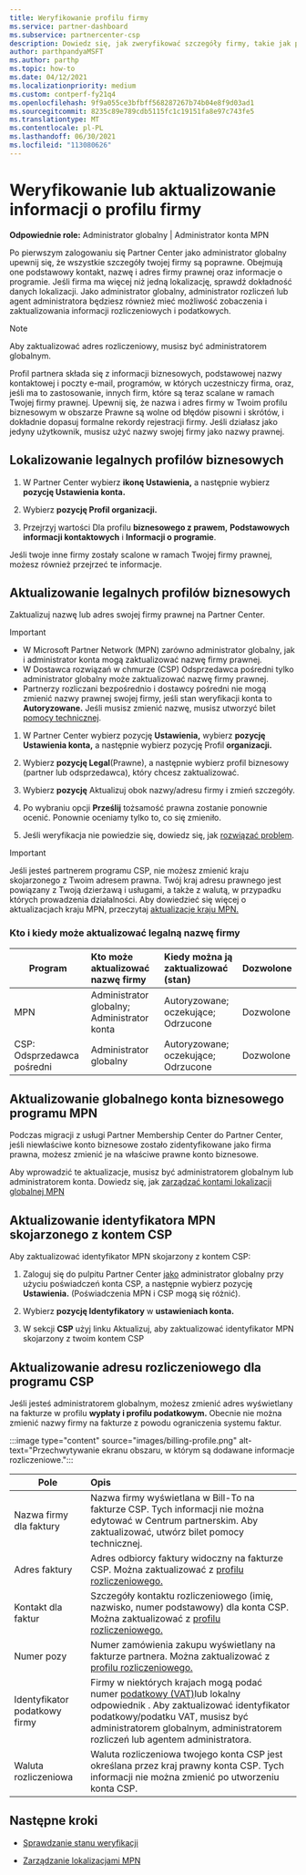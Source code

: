 ```yaml
---
title: Weryfikowanie profilu firmy
ms.service: partner-dashboard
ms.subservice: partnercenter-csp
description: Dowiedz się, jak zweryfikować szczegóły firmy, takie jak podstawowy kontakt, adres i informacje o programie. Możesz również zaktualizować adresy prawne i rozliczeniowe.
author: parthpandyaMSFT
ms.author: parthp
ms.topic: how-to
ms.date: 04/12/2021
ms.localizationpriority: medium
ms.custom: contperf-fy21q4
ms.openlocfilehash: 9f9a055ce3bfbff568287267b74b04e8f9d03ad1
ms.sourcegitcommit: 8235c89e789cdb5115fc1c19151fa8e97c743fe5
ms.translationtype: MT
ms.contentlocale: pl-PL
ms.lasthandoff: 06/30/2021
ms.locfileid: "113080626"
---
```

# <a name="verify-or-update-your-company-profile-information"></a>Weryfikowanie lub aktualizowanie informacji o profilu firmy 

**Odpowiednie role:** Administrator globalny | Administrator konta MPN

Po pierwszym zalogowaniu się Partner Center jako administrator globalny upewnij się, że wszystkie szczegóły twojej firmy są poprawne. Obejmują one podstawowy kontakt, nazwę i adres firmy prawnej oraz informacje o programie. Jeśli firma ma więcej niż jedną lokalizację, sprawdź dokładność danych lokalizacji. Jako administrator globalny, administrator rozliczeń lub agent administratora będziesz również mieć możliwość zobaczenia i zaktualizowania informacji rozliczeniowych i podatkowych.

> [!NOTE]
> Aby zaktualizować adres rozliczeniowy, musisz być administratorem globalnym.

Profil partnera składa się z informacji biznesowych, podstawowej nazwy kontaktowej i poczty e-mail, programów, w których uczestniczy firma, oraz, jeśli ma to zastosowanie, innych firm, które są teraz scalane w ramach Twojej firmy prawnej. Upewnij się, że nazwa i adres firmy w Twoim profilu biznesowym w obszarze Prawne są wolne od błędów pisowni i skrótów, i dokładnie dopasuj formalne rekordy rejestracji firmy. Jeśli działasz jako jedyny użytkownik, musisz użyć nazwy swojej firmy jako nazwy prawnej.


## <a name="locate-the-legal-business-profile"></a>Lokalizowanie legalnych profilów biznesowych

1. W Partner Center wybierz **ikonę Ustawienia,** a następnie wybierz **pozycję Ustawienia konta.**
 
1. Wybierz **pozycję Profil organizacji.** 

2. Przejrzyj wartości Dla profilu **biznesowego z prawem,** **Podstawowych informacji kontaktowych** i **Informacji o programie**.

Jeśli twoje inne firmy zostały scalone w ramach Twojej firmy prawnej, możesz również przejrzeć te informacje. 

## <a name="update-your-legal-business-profile"></a>Aktualizowanie legalnych profilów biznesowych 

Zaktualizuj nazwę lub adres swojej firmy prawnej na Partner Center.

>[!Important]
>- W Microsoft Partner Network (MPN) zarówno administrator globalny, jak i administrator konta mogą zaktualizować nazwę firmy prawnej.
>- W Dostawca rozwiązań w chmurze (CSP) Odsprzedawca pośredni tylko administrator globalny może zaktualizować nazwę firmy prawnej. 
>- Partnerzy rozliczani bezpośrednio i dostawcy pośredni nie mogą zmienić nazwy prawnej swojej firmy, jeśli stan weryfikacji konta to **Autoryzowane.** Jeśli musisz zmienić nazwę, musisz utworzyć bilet [pomocy technicznej](https://partner.microsoft.com/dashboard/support/servicerequests/create?stage=2&topicid=eb74583c-61b3-2124-bffc-00920e0ae772).



1. W Partner Center wybierz pozycję **Ustawienia,** wybierz **pozycję Ustawienia konta,** a następnie wybierz pozycję Profil **organizacji.**

2. Wybierz **pozycję Legal**(Prawne), a następnie wybierz profil biznesowy (partner lub odsprzedawca), który chcesz zaktualizować.

1. Wybierz **pozycję** Aktualizuj obok nazwy/adresu firmy i zmień szczegóły.
 
1. Po wybraniu opcji **Prześlij** tożsamość prawna zostanie ponownie ocenić. Ponownie oceniamy tylko to, co się zmieniło.

1. Jeśli weryfikacja nie powiedzie się, dowiedz się, jak [rozwiązać problem](verification-responses.md).

>[!Important]
>Jeśli jesteś partnerem programu CSP, nie możesz zmienić kraju skojarzonego z Twoim adresem prawna. Twój kraj adresu prawnego jest powiązany z Twoją dzierżawą i usługami, a także z walutą, w przypadku których prowadzenia działalności. Aby dowiedzieć się więcej o aktualizacjach kraju MPN, przeczytaj [aktualizacje kraju MPN.](manage-locations.md#change-country-of-partner-global-account)


### <a name="who-can-update-legal-business-name-and-when"></a>Kto i kiedy może aktualizować legalną nazwę firmy

|**Program**|**Kto może aktualizować nazwę firmy**|**Kiedy można ją zaktualizować (stan)**|**Dozwolone**|
|---------------------|:-------------------------------|:------------|:-----------------|
MPN|Administrator globalny; Administrator konta|Autoryzowane; oczekujące; Odrzucone| Dozwolone|
|CSP: Odsprzedawca pośredni|Administrator globalny|Autoryzowane; oczekujące; Odrzucone| Dozwolone|


## <a name="update-your-mpn-global-business-account"></a>Aktualizowanie globalnego konta biznesowego programu MPN

Podczas migracji z usługi Partner Membership Center do Partner Center, jeśli niewłaściwe konto biznesowe zostało zidentyfikowane jako firma prawna, możesz zmienić je na właściwe prawne konto biznesowe.

Aby wprowadzić te aktualizacje, musisz być administratorem globalnym lub administratorem konta. Dowiedz się, jak [zarządzać kontami lokalizacji globalnej MPN](manage-locations.md)


## <a name="update-your-mpn-id-associated-with-your-csp-account"></a>Aktualizowanie identyfikatora MPN skojarzonego z kontem CSP

Aby zaktualizować identyfikator MPN skojarzony z kontem CSP:

1. Zaloguj się do pulpitu Partner Center [jako](https://partner.microsoft.com/dashboard/home) administrator globalny przy użyciu poświadczeń konta CSP, a następnie wybierz pozycję **Ustawienia.** (Poświadczenia MPN i CSP mogą się różnić).
 
1. Wybierz **pozycję Identyfikatory** w **ustawieniach konta.**

1. W sekcji **CSP** użyj  linku Aktualizuj, aby zaktualizować identyfikator MPN skojarzony z twoim kontem CSP 


## <a name="update-your-csp-legal-billing-address"></a>Aktualizowanie adresu rozliczeniowego dla programu CSP

Jeśli jesteś administratorem globalnym, możesz zmienić adres wyświetlany na fakturze w profilu **wypłaty i profilu podatkowym.** Obecnie nie można zmienić nazwy firmy na fakturze z powodu ograniczenia systemu faktur.

:::image type="content" source="images/billing-profile.png" alt-text="Przechwytywanie ekranu obszaru, w którym są dodawane informacje rozliczeniowe.":::

|**Pole**  |**Opis**|  
|---------------------|:------------------|
|Nazwa firmy dla faktury|Nazwa firmy wyświetlana w Bill-To na fakturze CSP.  Tych informacji nie można edytować w Centrum partnerskim.  Aby zaktualizować, utwórz bilet pomocy technicznej.|
|Adres faktury|Adres odbiorcy faktury widoczny na fakturze CSP. Można zaktualizować z [profilu rozliczeniowego.](https://partner.microsoft.com/dashboard/account/v3/accountsettings/billingprofile#commercial)|
|Kontakt dla faktur|Szczegóły kontaktu rozliczeniowego (imię, nazwisko, numer podstawowy) dla konta CSP.  Można zaktualizować z [profilu rozliczeniowego.](https://partner.microsoft.com/dashboard/account/v3/accountsettings/billingprofile#commercial)|
|Numer pozy|Numer zamówienia zakupu wyświetlany na fakturze partnera. Można zaktualizować z [profilu rozliczeniowego.](https://partner.microsoft.com/dashboard/account/v3/accountsettings/billingprofile#commercial)|
|Identyfikator podatkowy firmy|Firmy w niektórych krajach mogą podać numer [podatkowy (VAT)](./organization-tax-info.md)lub lokalny odpowiednik . Aby zaktualizować identyfikator podatkowy/podatku VAT, musisz być administratorem globalnym, administratorem rozliczeń lub agentem administratora.|
|Waluta rozliczeniowa|Waluta rozliczeniowa twojego konta CSP jest określana przez kraj prawny konta CSP.  Tych informacji nie można zmienić po utworzeniu konta CSP.|

## <a name="next-steps"></a>Następne kroki

- [Sprawdzanie stanu weryfikacji](verification-responses.md)

- [Zarządzanie lokalizacjami MPN](manage-locations.md)
